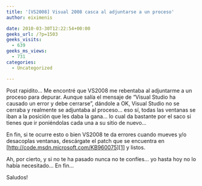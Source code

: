 ```yaml
---
title: '[VS2008] Visual 2008 casca al adjuntarse a un proceso'
author: eiximenis

date: 2010-03-30T12:22:54+00:00
geeks_url: /?p=1503
geeks_visits:
  - 639
geeks_ms_views:
  - 731
categories:
  - Uncategorized

---
```

Post rapidito… Me encontré que VS2008 me rebentaba al adjuntarme a un proceso para depurar. Aunque salía el mensaje de “Visual Studio ha causado un error y debe cerrarse”, dándole a OK, Visual Studio no se cerraba y realmente se adjuntaba al proceso… eso sí, todas las ventanas se iban a la posición que les daba la gana… lo cual da bastante por el saco si tienes que ir poniéndolas cada una a su sitio de nuevo…

En fin, si te ocurre esto o bien VS2008 te da errores cuando mueves y/o desacoplas ventanas, descárgate el patch que se encuentra en [http://code.msdn.microsoft.com/KB960075][1] y listos.

Ah, por cierto, y si no te ha pasado nunca no te confíes… yo hasta hoy no lo había necesitado… En fin…

Saludos!

 [1]: http://code.msdn.microsoft.com/KB960075 "http://code.msdn.microsoft.com/KB960075"